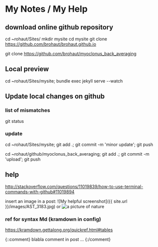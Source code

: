 # My Notes / My Help

## download online github repository
cd ~rohaut/Sites/
mkdir mysite
cd mysite
git clone https://github.com/brohaut/brohaut.github.io

git clone https://github.com/brohaut/myoclonus_back_averaging

## Local preview
cd ~rohaut/Sites/mysite; bundle exec jekyll serve --watch  
## Update local changes on github

### list of mismatches
git status
### update
cd ~rohaut/Sites/mysite; git add .; git commit -m 'minor update'; git push

cd ~rohaut/github/myoclonus_back_averaging; git add .; git commit -m 'upload'; git push


## help
http://stackoverflow.com/questions/11019839/how-to-use-terminal-commands-with-github#11019894

insert an image in a post:
![My helpful screenshot]({{ site.url }}/images/AST_3183.jpg)
or
![a picture of nature](http://placeimg.com/400/300/nature)

### ref for syntax Md (kramdown in config)
https://kramdown.gettalong.org/quickref.html#tables

{::comment}
blabla comment in post ...
{:/comment}
